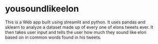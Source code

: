 # yousoundlikeelon
This is a Web app built using streamlit and python. It uses pandas and sklearn to analyze a dataset made up of every one of elons tweets ever. It then takes user input and tells the user how much they sound like elon based on in common words found in his tweets.
